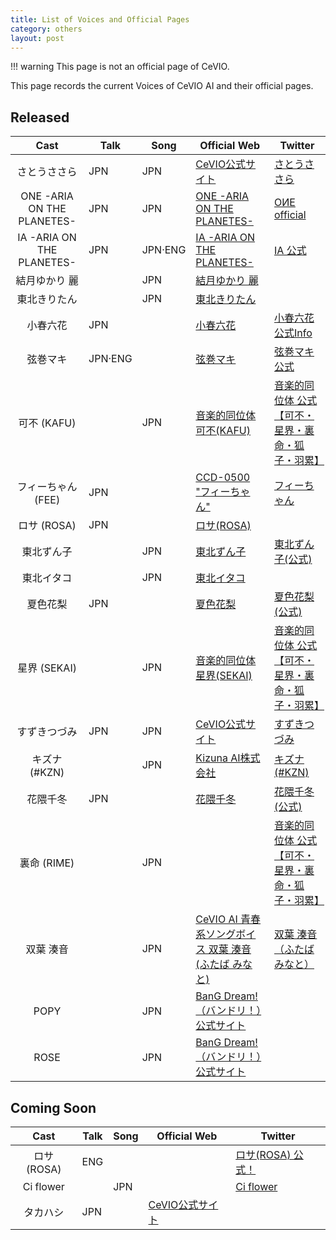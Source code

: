 ```yaml
---
title: List of Voices and Official Pages
category: others
layout: post
---
```

!!! warning
    This page is not an official page of CeVIO.

This page records the current Voices of CeVIO AI and their official pages.

## Released

| Cast | Talk | Song | Official Web | Twitter |
| :---:  | --- | --- | --- | --- |
| さとうささら | JPN | JPN | [CeVIO公式サイト](https://cevio.jp/) | [さとうささら](https://twitter.com/sato_sasara) |
| ONE -ARIA ON THE PLANETES- | JPN | JPN | [ONE -ARIA ON THE PLANETES-](https://one-aria.com/) | [OИE official](https://twitter.com/ONE_official_) |
| IA -ARIA ON THE PLANETES- | JPN | JPN·ENG | [IA -ARIA ON THE PLANETES-](https://ia-aria.com/) | [IA 公式](https://twitter.com/IA_Official_) |
| 結月ゆかり 麗 |  | JPN | [結月ゆかり 麗](https://vocalomakets.com/cevio-ai-yukari-rei) |  |
| 東北きりたん |  | JPN | [東北きりたん](https://zunko.jp/con_voice.html#kiri_ai) |  |
| 小春六花 | JPN |  | [小春六花](https://tokyo6.tokyo/koharurikka/) | [小春六花 公式Info](https://twitter.com/rikka_info) |
| 弦巻マキ | JPN·ENG |  | [弦巻マキ](https://www.ah-soft.com/maki/) | [弦巻マキ公式](https://twitter.com/maki_gyungyun) |
| 可不 (KAFU) |  | JPN | [音楽的同位体 可不(KAFU)](https://kaf-u.kamitsubaki.jp/) | [音楽的同位体 公式【可不・星界・裏命・狐子・羽累】](https://twitter.com/musicalisotope) |
| フィーちゃん (FEE) | JPN |  | [CCD-0500 "フィーちゃん"](http://chara.u-stella.co.jp/gallery/ccd-0500/) | [フィーちゃん](https://twitter.com/CCD0500) |
| ロサ (ROSA) | JPN |  | [ロサ(ROSA)](https://rosa.zan-shin.net/) |  |
| 東北ずん子 |  | JPN | [東北ずん子](https://zunko.jp/con_voice.html#kiri_ai) | [東北ずん子(公式)](https://twitter.com/t_zunko) |
| 東北イタコ |  | JPN | [東北イタコ](https://zunko.jp/con_voice.html#kiri_ai) |  |
| 夏色花梨 | JPN |  | [夏色花梨](https://tokyo6.tokyo/natsukikarin/) | [夏色花梨(公式)](https://twitter.com/karin_info1) |
| 星界 (SEKAI) |  | JPN | [音楽的同位体 星界(SEKAI)](https://sekai.kamitsubaki.jp/) | [音楽的同位体 公式【可不・星界・裏命・狐子・羽累】](https://twitter.com/musicalisotope) |
| すずきつづみ | JPN | JPN | [CeVIO公式サイト](https://cevio.jp/) | [すずきつづみ](https://twitter.com/suzuki_tsudumi) |
| キズナ (#KZN) |  | JPN | [Kizuna AI株式会社](https://kizunaai.com/) | [キズナ(#KZN)](https://twitter.com/KZN_dayo) |
| 花隈千冬 | JPN |  | [花隈千冬](https://tokyo6.tokyo/hanakumachifuyu/) | [花隈千冬(公式)](https://twitter.com/Chifuyu_Info) |
| 裏命 (RIME) |  | JPN |  |  [音楽的同位体 公式【可不・星界・裏命・狐子・羽累】](https://twitter.com/musicalisotope) |
| 双葉 湊音 |  | JPN | [CeVIO AI 青春系ソングボイス 双葉 湊音(ふたば みなと)](https://www.futabaminato.com/) |  [双葉 湊音（ふたばみなと）](https://twitter.com/futabaminato) |
| POPY |  | JPN | [BanG Dream!（バンドリ！）公式サイト](https://bang-dream.com/) |  |
| ROSE |  | JPN | [BanG Dream!（バンドリ！）公式サイト](https://bang-dream.com/) |  |

## Coming Soon

| Cast | Talk | Song | Official Web | Twitter |
| :---:  | --- | --- | --- | --- |
| ロサ (ROSA) | ENG |  |  | [ロサ(ROSA) 公式！](https://twitter.com/ROSA_ROSA_15) |
| Ci flower |  | JPN |  | [Ci flower](https://twitter.com/Ci_flower_) |
| タカハシ | JPN |  | [CeVIO公式サイト](https://cevio.jp/) |  |
